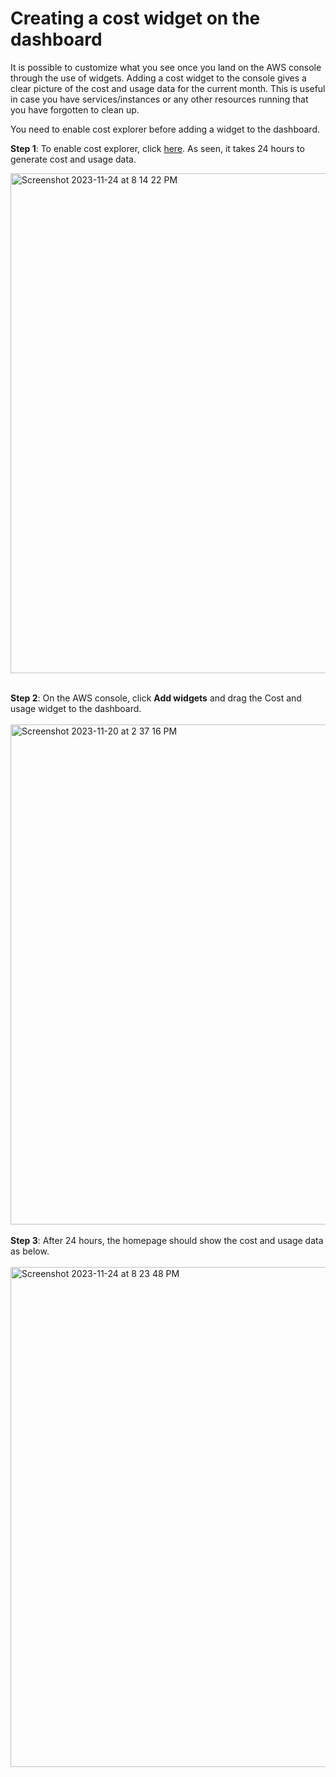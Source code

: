 # Creating a cost widget on the dashboard

It is possible to customize what you see once you land on the AWS console through the use of widgets.
Adding a cost widget to the console gives a clear picture of the cost and usage data for the current month. 
This is useful in case you have services/instances or any other resources running that you have forgotten to clean up.

You need to enable cost explorer before adding a widget to the dashboard.  

**Step 1**: To enable cost explorer, click [here](https://console.aws.amazon.com/cost-management/home).
As seen, it takes 24 hours to generate cost and usage data.

<img width="800" alt="Screenshot 2023-11-24 at 8 14 22 PM" src="https://github.com/AhilyaK/aws-docs/assets/26397706/16c747b7-2d73-4d7f-aa44-f9f6fbbbc7c4">
</br></br>

**Step 2**: On the AWS console, click **Add widgets** and drag the Cost and usage widget to the dashboard.
</br></br>
<img width="800" alt="Screenshot 2023-11-20 at 2 37 16 PM" src="https://github.com/AhilyaK/aws-docs/assets/26397706/4187ee71-6b6d-4582-a85c-99a156ba4c4e">
</br></br>
**Step 3**: After 24 hours, the homepage should show the cost and usage data as below.
</br></br>
<img width="800" alt="Screenshot 2023-11-24 at 8 23 48 PM" src="https://github.com/AhilyaK/aws-docs/assets/26397706/ac0ce1e2-fd23-4305-a211-1c9b6ffc5e0f">

